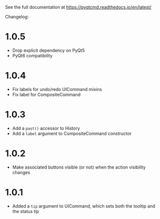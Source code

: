 
See the full documentation at https://pyqtcmd.readthedocs.io/en/latest/

Changelog:

1.0.5
=====

  * Drop explicit dependency on PyQt5
  * PyQt6 compatibility

1.0.4
=====

  * Fix labels for undo/redo UICommand mixins
  * Fix label for CompositeCommand

1.0.3
=====

  * Add a `past()` accessor to History
  * Add a `label` argument to CompositeCommand constructor

1.0.2
=====

  * Make associated buttons visible (or not) when the action
    visibility changes

1.0.1
=====

  * Added a `tip` argument to UICommand, which sets both the tooltip
    and the status tip
